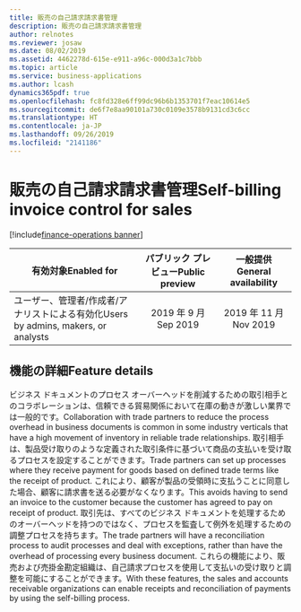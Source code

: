 ```yaml
---
title: 販売の自己請求請求書管理
description: 販売の自己請求請求書管理
author: relnotes
ms.reviewer: josaw
ms.date: 08/02/2019
ms.assetid: 4462278d-615e-e911-a96c-000d3a1c7bbb
ms.topic: article
ms.service: business-applications
ms.author: lcash
dynamics365pdf: true
ms.openlocfilehash: fc8fd328e6ff99dc96b6b1353701f7eac10614e5
ms.sourcegitcommit: de6f7e8aa90101a730c0109e3578b9131cd3c6cc
ms.translationtype: HT
ms.contentlocale: ja-JP
ms.lasthandoff: 09/26/2019
ms.locfileid: "2141186"
---
```

# <a name="self-billing-invoice-control-for-sales"></a><span data-ttu-id="2366a-103">販売の自己請求請求書管理</span><span class="sxs-lookup"><span data-stu-id="2366a-103">Self-billing invoice control for sales</span></span>
[!include[finance-operations banner](../includes/finance-operations.md)]

| <span data-ttu-id="2366a-104">有効対象</span><span class="sxs-lookup"><span data-stu-id="2366a-104">Enabled for</span></span>    |  <span data-ttu-id="2366a-105">パブリック プレビュー</span><span class="sxs-lookup"><span data-stu-id="2366a-105">Public preview</span></span> | <span data-ttu-id="2366a-106">一般提供</span><span class="sxs-lookup"><span data-stu-id="2366a-106">General availability</span></span> | 
| ---------- | :----------: |:----------: |
|<span data-ttu-id="2366a-107">ユーザー、管理者/作成者/アナリストによる有効化</span><span class="sxs-lookup"><span data-stu-id="2366a-107">Users by admins, makers, or analysts</span></span>|<span data-ttu-id="2366a-108">2019 年 9 月</span><span class="sxs-lookup"><span data-stu-id="2366a-108">Sep 2019</span></span>| <span data-ttu-id="2366a-109">2019 年 11 月</span><span class="sxs-lookup"><span data-stu-id="2366a-109">Nov 2019</span></span>|






## <a name="feature-details"></a><span data-ttu-id="2366a-110">機能の詳細</span><span class="sxs-lookup"><span data-stu-id="2366a-110">Feature details</span></span>
<!--feature detail start -->
<span data-ttu-id="2366a-111">ビジネス ドキュメントのプロセス オーバーヘッドを削減するための取引相手とのコラボレーションは、信頼できる貿易関係において在庫の動きが激しい業界では一般的です。</span><span class="sxs-lookup"><span data-stu-id="2366a-111">Collaboration with trade partners to reduce the process overhead in business documents is common in some industry verticals that have a high movement of inventory in reliable trade relationships.</span></span> <span data-ttu-id="2366a-112">取引相手は、製品受け取りのような定義された取引条件に基づいて商品の支払いを受け取るプロセスを設定することができます。</span><span class="sxs-lookup"><span data-stu-id="2366a-112">Trade partners can set up processes where they receive payment for goods based on defined trade terms like the receipt of product.</span></span> <span data-ttu-id="2366a-113">これにより、顧客が製品の受領時に支払うことに同意した場合、顧客に請求書を送る必要がなくなります。</span><span class="sxs-lookup"><span data-stu-id="2366a-113">This avoids having to send an invoice to the customer because the customer has agreed to pay on receipt of product.</span></span> <span data-ttu-id="2366a-114">取引先は、すべてのビジネス ドキュメントを処理するためのオーバーヘッドを持つのではなく、プロセスを監査して例外を処理するための調整プロセスを持ちます。</span><span class="sxs-lookup"><span data-stu-id="2366a-114">The trade partners will have a reconciliation process to audit processes and deal with exceptions, rather than have the overhead of processing every business document.</span></span> <span data-ttu-id="2366a-115">これらの機能により、販売および売掛金勘定組織は、自己請求プロセスを使用して支払いの受け取りと調整を可能にすることができます。</span><span class="sxs-lookup"><span data-stu-id="2366a-115">With these features, the sales and accounts receivable organizations can enable receipts and reconciliation of payments by using the self-billing process.</span></span>
<!--feature detail end -->












